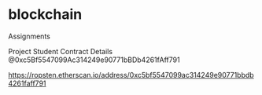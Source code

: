 # blockchain
Assignments

Project 
Student Contract Details @0xc5Bf5547099Ac314249e90771bBDb4261fAff791

https://ropsten.etherscan.io/address/0xc5bf5547099ac314249e90771bbdb4261faff791
